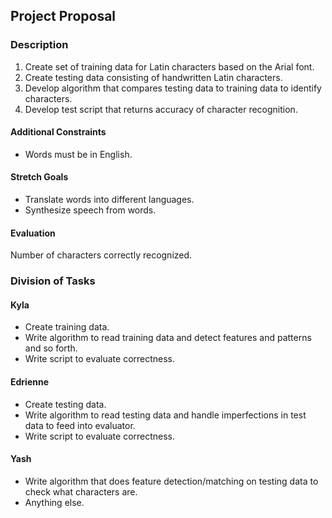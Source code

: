 ## Project Proposal

### Description
1. Create set of training data for Latin characters based on the Arial font.
2. Create testing data consisting of handwritten Latin characters.
3. Develop algorithm that compares testing data to training data to identify characters.
4. Develop test script that returns accuracy of character recognition.

#### Additional Constraints
- Words must be in English.

#### Stretch Goals
- Translate words into different languages.
- Synthesize speech from words.

#### Evaluation
Number of characters correctly recognized.

### Division of Tasks
#### Kyla
- Create training data. 
- Write algorithm to read training data and detect features and patterns and so forth.
- Write script to evaluate correctness.

#### Edrienne
- Create testing data. 
- Write algorithm to read testing data and handle imperfections in test data to feed into evaluator.
- Write script to evaluate correctness.

#### Yash
- Write algorithm that does feature detection/matching on testing data to check what characters are.
- Anything else.

